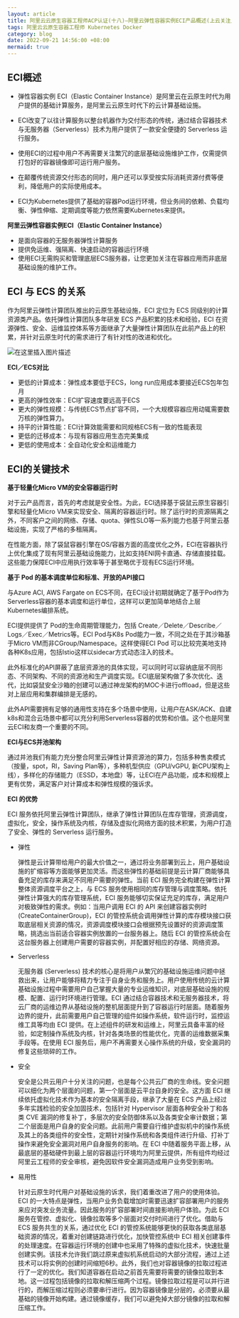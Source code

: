 ```yaml
---
layout: article
title: 阿里云云原生容器工程师ACP认证(十八)—阿里云弹性容器实例ECI产品概述(上云关注点)
tags: 阿里云云原生容器工程师 Kubernetes Docker
category: blog
date: 2022-09-21 14:56:00 +08:00
mermaid: true
---
```

## ECI概述

- 弹性容器实例 ECI（Elastic Container Instance）是阿里云在云原生时代为用户提供的基础计算服务，是阿里云云原生时代下的云计算基础设施。
- ECI改变了以往计算服务以整台机器作为交付形态的传统，通过结合容器技术与无服务器（Serverless）技术为用户提供了一款安全便捷的 Serverless 运行服务。
- 使用ECI的过程中用户不再需要关注繁冗的底层基础设施维护工作，仅需提供打包好的容器镜像即可运行用户服务。
- 在颠覆传统资源交付形态的同时，用户还可以享受按实际消耗资源付费等便利，降低用户的实际使用成本。

- ECI为Kubernetes提供了基础的容器Pod运行环境，但业务间的依赖、负载均衡、弹性伸缩、定期调度等能力依然需要Kubernetes来提供。

**阿里云弹性容器实例ECI（Elastic Container Instance）**

- 是面向容器的无服务器弹性计算服务
- 提供免运维、强隔离、快速启动的容器运行环境
- 使用ECI无需购买和管理底层ECS服务器，让您更加关注在容器应用而非底层基础设施的维护工作。

## ECI 与 ECS 的关系

 作为阿里云弹性计算团队推出的云原生基础设施，ECI 定位为 ECS 同级别的计算资源类产品。依托弹性计算团队多年研发 ECS 产品积累的技术和经验，ECI 在资源弹性、安全、运维监控体系等方面继承了大量弹性计算团队在此前产品上的积累，并针对云原生时代的需求进行了有针对性的改进和优化。
 
![在这里插入图片描述](https://img-blog.csdnimg.cn/33bf300c0f1d44fab8bcee01cf7ccff0.png)

**ECI／ECS对比**

- 更低的计算成本：弹性成本要低于ECS，long run应用成本要接近ECS包年包月
- 更高的弹性效率：ECI扩容速度要远高于ECS
- 更大的弹性规模：与传统ECS节点扩容不同，一个大规模容器应用动辄需要数万核的弹性算力。
- 持平的计算性能：ECI计算效能需要和同规格ECS有一致的性能表现
- 更低的迁移成本：与现有容器应用生态完美集成
- 更低的使用成本：全自动化安全和运维能力

## ECI的关键技术

**基于轻量化Micro VM的安全容器运行时**

对于云产品而言，首先的考虑就是安全性。为此，ECI选择基于袋鼠云原生容器引擎和轻量化Micro VM来实现安全、隔离的容器运行时。除了运行时的资源隔离之外，不同客户之间的网络、存储、quota、弹性SLO等一系列能力也基于阿里云基础设施，实现了严格的多租隔离。

在性能方面，除了袋鼠容器引擎在OS/容器方面的高度优化之外，ECI在容器执行上优化集成了现有阿里云基础设施能力，比如支持ENI网卡直通、存储直接挂载。这些能力保障ECI中应用执行效率等于甚至略优于现有ECS运行环境。

**基于 Pod 的基本调度单位和标准、开放的API接口**

与Azure ACI, AWS Fargate on ECS不同，在ECI设计初期就确定了基于Pod作为Serverless容器的基本调度和运行单位，这样可以更加简单地结合上层Kubernetes编排系统。

ECI提供提供了 Pod的生命周期管理能力，包括 Create／Delete／Describe／Logs／Exec／Metrics等。ECI Pod与K8s Pod能力一致，不同之处在于其沙箱基于Micro VM而非CGroup/Namespace。这样使得ECI Pod 可以比较完美地支持各种K8s应用，包括Istio这样以sidecar方式动态注入的技术。

此外标准化的API屏蔽了底层资源池的具体实现，可以同时可以容纳底层不同形态、不同架构、不同的资源池和生产调度实现。ECI底层架构做了多次优化、迭代，比如袋鼠安全沙箱的创建可以通过神龙架构的MOC卡进行offload，但是这些对上层应用和集群编排是无感的。

此外API需要拥有足够的通用性支持在多个场景中使用，让用户在ASK/ACK、自建k8s和混合云场景中都可以充分利用Serverless容器的优势和价值。这个也是阿里云ECI和友商一个重要的不同。

**ECI与ECS并池架构**

通过并池我们有能力充分整合阿里云弹性计算资源池的算力，包括多种售卖模式（按量，spot，RI，Saving Plan等），多种机型供应（GPU/vGPU, 新CPU架构上线），多样化的存储能力（ESSD，本地盘）等，让ECI在产品功能，成本和规模上更有优势，满足客户对计算成本和弹性规模的强诉求。

**ECI 的优势**

 

ECI 服务依托阿里云弹性计算团队，继承了弹性计算团队在库存管理，资源调度，虚拟化，安全，操作系统及内核，存储及虚拟化网络方面的技术积累，为用户打造了安全、弹性的 Serverless 运行服务。

 
- 弹性


  弹性是云计算带给用户的最大价值之一，通过将业务部署到云上，用户基础设施的扩缩容等方面能够更加灵活。而这些弹性的基础前提是云计算厂商能够具备充足的库存来满足不同用户需要的弹性。当前 ECI 服务完全构建在弹性计算整体资源调度平台之上，与 ECS 服务使用相同的库存管理与调度策略。依托弹性计算强大的库存管理系统，ECI 服务能够切实保证充足的库存，满足用户对极致弹性的需求。例如：当用户调用 ECI 的 API 来创建容器实例时 (CreateContainerGroup)，ECI 的管控系统会调用弹性计算的库存模块接口获取底层相关资源的情况，资源调度模块接口会根据预先设置好的资源调度策略，挑选出当前适合容器实例放置的一台服务器上。随后 ECI 的管控系统会在这台服务器上创建用户需要的容器实例，并配置好相应的存储、网络资源。

- Serverless


  无服务器 (Serverless) 技术的核心是将用户从繁冗的基础设施运维问题中拯救出来，让用户能够将精力专注于自身业务和服务上。用户使用传统的云计算基础设施过程中需要用户自己掌握大量的专业运维知识，对底层基础设施的规模、配置、运行时环境进行管理。ECI 通过结合容器技术和无服务器技术，将云厂商的运维边界从基础设施的整机层面提升到了容器运行时层面。随着服务边界的提升，此前需要用户自己管理的组件如操作系统，软件运行时，监控运维工具等均由 ECI 提供。在上述组件的研发和运维上，阿里云具备丰富的经验，如定制操作系统及内核，针对各类场景的性能优化，完善的运维数据采集手段等。在使用 ECI 服务后，用户不再需要关心操作系统的升级，安全漏洞的修复这些琐碎的工作。

- 安全

  安全是公共云用户十分关注的问题，也是每个公共云厂商的生命线。安全问题可以细化为两个层面的问题，第一个层面是云平台自身的安全。这方面 ECI 继续依托虚拟化技术作为基本的安全隔离手段，继承了大量在 ECS 产品上经过多年实践检验的安全加固技术，包括针对 Hypervisor 层面各种安全补丁和各类 CVE 漏洞的修复补丁，多层次的安全防御体系以及各类安全审计数据；第二个层面是用户自身的安全问题。此前用户需要自行维护虚拟机中的操作系统及其上的各类组件的安全性，定期针对操作系统和各类组件进行升级、打补丁操作来避免安全漏洞对用户自身服务的影响。在 ECI 中随着服务平面上移，从最底层的基础硬件到最上层的容器运行环境均为阿里云提供，所有组件均经过阿里云工程师的安全审核，避免因软件安全漏洞造成用户业务受到影响。

- 易用性

  针对云原生时代用户对基础设施的诉求，我们着重改进了用户的使用体验。ECI 的一大特点是弹性，当用户业务负载增加时需要迅速扩容部署用户的服务来应对突发业务流量。因此服务的扩容部署时间直接影响用户体验。为此 ECI 服务在管控、虚拟化、镜像拉取等多个层面对交付时间进行了优化。借助与 ECS 服务共生的关系，通过优化 ECI 的管控系统能够更快的获取各类底层基础资源的情况，着重对创建链路进行优化，加快管控系统中 ECI 相关创建事件的处理速度。在容器运行环境的创建中也采用了特殊的虚拟化技术，快速批量创建实例。该技术允许我们跳过原来虚拟机系统启动的大部分流程，通过上述技术可以将实例的创建时间缩短6秒。此外，我们也对容器镜像的拉取过程进行了一定的优化。我们知道容器在启动之前首先需要将需要的镜像拉取到本地。这一过程包括镜像的拉取和解压缩两个过程。镜像拉取过程是可以并行进行的，而解压缩过程则必须要串行进行。因为容器镜像是分层的，必须要从最基础的镜像开始构建。通过镜像缓存，我们可以避免掉大部分镜像的拉取和解压缩工作。





